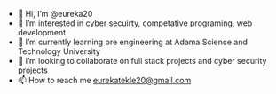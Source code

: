 - 👋 Hi, I’m @eureka20
- 👀 I’m interested in cyber secuirty, competative programing, web development
- 🌱 I’m currently learning pre engineering at Adama Science and Technology University
- 💞️ I’m looking to collaborate on full stack projects and cyber security projects
- 📫 How to reach me eurekatekle20@gmail.com

<!---
eureka20/eureka20 is a ✨ special ✨ repository because its `README.md` (this file) appears on your GitHub profile.
You can click the Preview link to take a look at your changes.
--->
